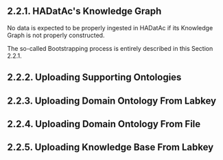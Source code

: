 ## 2.2.1. HADatAc's Knowledge Graph

No data is expected to be properly ingested in HADatAc if its Knowledge Graph is not properly constructed.

The so-called Bootstrapping process is entirely described in this Section 2.2.1. 
 
## 2.2.2. Uploading Supporting Ontologies

## 2.2.3. Uploading Domain Ontology From Labkey

## 2.2.4. Uploading Domain Ontology From File

## 2.2.5. Uploading Knowledge Base From Labkey